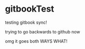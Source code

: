 # gitbookTest

testing gitbook sync!


trying to go backwards to github now

omg it goes both WAYS WHAT!
